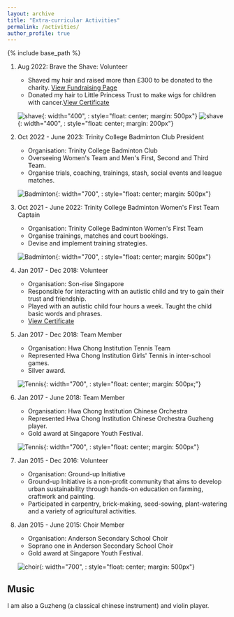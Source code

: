 ```yaml
---
layout: archive
title: "Extra-curricular Activities"
permalink: /activities/
author_profile: true
---
```


{% include base_path %}


1. Aug 2022: Brave the Shave: Volunteer
   * Shaved my hair and raised more than £300 to be donated to the charity. <a href="https://bravetheshave.macmillan.org.uk/shavers/youjing-yu?fbclid=IwAR1UGzKI4lklFVg8Z0EuYqa8uHXqK9eA4nZhZKTfxhZ2zxigY5AmXYcrlrU" >View Fundraising Page</a>
   * Donated my hair to Little Princess Trust to make wigs for children with cancer.<a href="http://YoujingYu99.github.io/files/Little_Princess.pdf" target="_blank">View Certificate</a>
   
   ![shave](/images/long_hair.jpg){: width="400", : style="float: center; margin: 500px"}
   ![shave](/images/shave.jpg){: width="400", : style="float: center; margin: 200px"}



2. Oct 2022 - June 2023: Trinity College Badminton Club President
   * Organisation: Trinity College Badminton Club
   * Overseeing Women's Team and Men's First, Second and Third Team.
   * Organise trials, coaching, trainings, stash, social events and league matches.
  
   ![Badminton](/images/badminton.jpg){: width="700", : style="float: center; margin: 500px"}



3. Oct 2021 - June 2022: Trinity College Badminton Women's First Team Captain
   * Organisation: Trinity College Badminton Women's First Team
   * Organise trainings, matches and court bookings.
   * Devise and implement training strategies. 

   ![Badminton](/images/badminton2.jpg){: width="700", : style="float: center; margin: 500px"}



4. Jan 2017 - Dec 2018: Volunteer
   * Organisation: Son-rise Singapore
   * Responsible for interacting with an autistic child and try to gain their trust and friendship.
   * Played with an autistic child four hours a week. Taught the child basic words and phrases.
   * <a href="http://YoujingYu99.github.io/files/cert_sonrise.pdf" target="_blank">View Certificate</a> 
  


5. Jan 2017 - Dec 2018: Team Member
   * Organisation: Hwa Chong Institution Tennis Team
   * Represented Hwa Chong Institution Girls' Tennis in inter-school games.
   * Silver award.

   ![Tennis](/images/tennis.jpg){: width="700", : style="float: center; margin: 500px;"}




6. Jan 2017 - June 2018: Team Member
   * Organisation: Hwa Chong Institution Chinese Orchestra
   * Represented Hwa Chong Institution Chinese Orchestra Guzheng player.
   * Gold award at Singapore Youth Festival.

   ![Tennis](/images/co.jpg){: width="700", : style="float: center; margin: 500px"}




7. Jan 2015 - Dec 2016: Volunteer
   * Organisation: Ground-up Initiative
   * Ground-up Initiative is a non-profit community that aims to develop urban sustainability through hands-on education on farming, craftwork and painting. 
   * Participated in carpentry, brick-making, seed-sowing, plant-watering and a variety of agricultural activities.




8. Jan 2015 - June 2015: Choir Member
   * Organisation: Anderson Secondary School Choir
   * Soprano one in Anderson Secondary School Choir
   * Gold award at Singapore Youth Festival.

   ![choir](/images/choir.jpg){: width="700", : style="float: center; margin: 500px"}


## Music
I am also a Guzheng (a classical chinese instrument) and violin player. 